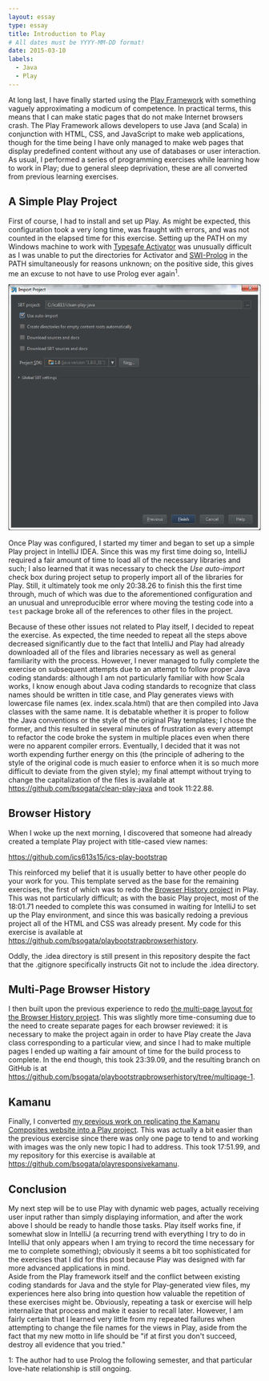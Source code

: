 ```yaml
---
layout: essay
type: essay
title: Introduction to Play
# All dates must be YYYY-MM-DD format!
date: 2015-03-10
labels:
  - Java
  - Play
---
```


At long last, I have finally started using the [Play Framework](https://playframework.com/) with something vaguely approximating a modicum of competence.  In practical terms, this means that I can make static pages that do not make Internet browsers crash.  The Play Framework allows developers to use Java (and Scala) in conjunction with HTML, CSS, and JavaScript to make web applications, though for the time being I have only managed to make web pages that display predefined content without any use of databases or user interaction.  As usual, I performed a series of programming exercises while learning how to work in Play; due to general sleep deprivation, these are all converted from previous learning exercises.  

## A Simple Play Project 
First of course, I had to install and set up Play.  As might be expected, this configuration took a very long time, was fraught with errors, and was not counted in the elapsed time for this exercise.  Setting up the PATH on my Windows machine to work with [Typesafe Activator](http://typesafe.com/community/core-tools/activator-and-sbt) was unusually difficult as I was unable to put the directories for Activator and [SWI-Prolog](http://www.swi-prolog.org/) in the PATH simultaneously for reasons unknown; on the positive side, this gives me an excuse to not have to use Prolog ever again<sup>1</sup>.

<img class="ui image medium centered" src="/images/project-auto-import.png">

Once Play was configured, I started my timer and began to set up a simple Play project in IntelliJ IDEA.  Since this was my first time doing so, IntelliJ required a fair amount of time to load all of the necessary libraries and such; I also learned that it was necessary to check the *Use auto-import* check box during project setup to properly import all of the libraries for Play.  Still, it ultimately took me only 20:38.26 to finish this the first time through, much of which was due to the aforementioned configuration and an unusual and unreproducible error where moving the testing code into a <code>test</code> package broke all of the references to other files in the project.

Because of these other issues not related to Play itself, I decided to repeat the exercise.  As expected, the time needed to repeat all the steps above decreased significantly due to the fact that IntelliJ and Play had already downloaded all of the files and libraries necessary as well as general familiarity with the process.  However, I never managed to fully complete the exercise on subsequent attempts due to an attempt to follow proper Java coding standards: although I am not particularly familiar with how Scala works, I know enough about Java coding standards to recognize that class names should be written in title case, and Play generates views with lowercase file names (ex. index.scala.html) that are then compiled into Java classes with the same name.  It is debatable whether it is proper to follow the Java conventions or the style of the original Play templates; I chose the former, and this resulted in several minutes of frustration as every attempt to refactor the code broke the system in multiple places even when there were no apparent compiler errors.  Eventually, I decided that it was not worth expending further energy on this (the principle of adhering to the style of the original code is much easier to enforce when it is so much more difficult to deviate from the given style); my final attempt without trying to change the capitalization of the files is available at <https://github.com/bsogata/clean-play-java> and took 11:22.88.

## Browser History
When I woke up the next morning, I discovered that someone had already created a template Play project with title-cased view names:


<https://github.com/ics613s15/ics-play-bootstrap>


This reinforced my belief that it is usually better to have other people do your work for you.  This template served as the base for the remaining exercises, the first of which was to redo the [Browser History project](https://github.com/bsogata/browserhistory) in Play.  This was not particularly difficult; as with the basic Play project, most of the 18:01.71 needed to complete this was consumed in waiting for IntelliJ to set up the Play environment, and since this was basically redoing a previous project all of the HTML and CSS was already present.  My code for this exercise is available at <https://github.com/bsogata/playbootstrapbrowserhistory>.

Oddly, the .idea directory is still present in this repository despite the fact that the .gitignore specifically instructs Git not to include the .idea directory.

## Multi-Page Browser History
I then built upon the previous experience to redo [the multi-page layout for the Browser History project](https://github.com/bsogata/browserhistory/tree/multipage).  This was slightly more time-consuming due to the need to create separate pages for each browser reviewed: it is necessary to make the project again in order to have Play create the Java class corresponding to a particular view, and since I had to make multiple pages I ended up waiting a fair amount of time for the build process to complete.  In the end though, this took 23:39.09, and the resulting branch on GitHub is at <https://github.com/bsogata/playbootstrapbrowserhistory/tree/multipage-1>.

## Kamanu
Finally, I converted [my previous work on replicating the Kamanu Composites website into a Play project](https://github.com/bsogata/responsivekamanu).  This was actually a bit easier than the previous exercise since there was only one page to tend to and working with images was the only new topic I had to address.  This took 17:51.99, and my repository for this exercise is available at <https://github.com/bsogata/playresponsivekamanu>.

## Conclusion
My next step will be to use Play with dynamic web pages, actually receiving user input rather than simply displaying information, and after the work above I should be ready to handle those tasks.  Play itself works fine, if somewhat slow in IntelliJ (a recurring trend with everything I try to do in IntelliJ that only appears when I am trying to record the time necessary for me to complete something); obviously it seems a bit too sophisticated for the exercises that I did for this post because Play was designed with far more advanced applications in mind.  
Aside from the Play framework itself and the conflict between existing coding standards for Java and the style for Play-generated view files, my experiences here also bring into question how valuable the repetition of these exercises might be.  Obviously, repeating a task or exercise will help internalize that process and make it easier to recall later.  However, I am fairly certain that I learned very little from my repeated failures when attempting to change the file names for the views in Play, aside from the fact that my new motto in life should be "if at first you don't succeed, destroy all evidence that you tried."

1: The author had to use Prolog the following semester, and that particular love-hate relationship is still ongoing.